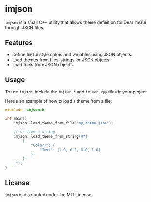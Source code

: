 # imjson

`imjson` is a small C++ utility that allows theme definition for Dear ImGui through JSON files.

## Features

- Define ImGui style colors and variables using JSON objects.
- Load themes from files, strings, or JSON objects.
- Load fonts from JSON objects.

## Usage

To use `imjson`, include the `imjson.h` and `imjson.cpp` files in your project

Here's an example of how to load a theme from a file:

```cpp
#include "imjson.h"

int main() {
    imjson::load_theme_from_file("my_theme.json");

    // or from a string
    imjson::load_theme_from_string(R"(
		{
			"Colors": {
				"Text": [1.0, 0.0, 0.0, 1.0]
			}
		}
	)");
}
```

## License

`imjson` is distributed under the MIT License.
